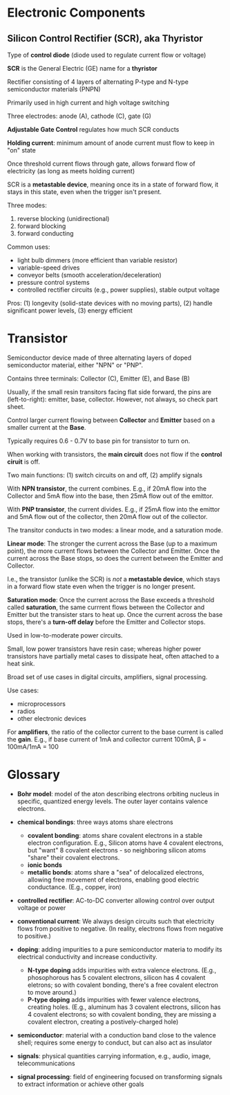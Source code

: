 # Electronic Components

## Silicon Control Rectifier (SCR), aka Thyristor

Type of **control diode** (diode used to regulate current flow or voltage)

**SCR** is the General Electric (GE) name for a **thyristor**

Rectifier consisting of 4 layers of alternating P-type and N-type semiconductor materials (PNPN)

Primarily used in high current and high voltage switching

Three electrodes: anode (A), cathode (C), gate  (G)

**Adjustable Gate Control** regulates how much SCR conducts

**Holding current**: minimum amount of anode current must flow to keep in "on" state

Once threshold current flows through gate, allows forward flow of electricity (as long as meets holding current)

SCR is a **metastable device**, meaning once its in a state of forward flow, it stays in this state, even when the trigger isn't present.

Three modes: 
1. reverse blocking (unidirectional)
2. forward blocking
3. forward conducting

Common uses: 
* light bulb dimmers (more efficient than variable resistor)
* variable-speed drives
* conveyor belts (smooth acceleration/deceleration)
* pressure control systems
* controlled rectifier circuits (e.g., power supplies), stable output voltage

Pros: (1) longevity (solid-state devices with no moving parts), (2) handle significant power levels, (3) energy efficient

# Transistor

Semiconductor device made of three alternating layers of doped semiconductor material, either "NPN" or "PNP".

Contains three terminals: Collector (C), Emitter (E), and Base (B)

Usually, if the small resin transitors facing flat side forward, the pins are (left-to-right): emitter, base, collector. However, not always, so check part sheet.

Control larger current flowing between **Collector** and **Emitter** based on a smaller current at the **Base**. 

Typically requires 0.6 - 0.7V to base pin for transistor to turn on.

When working with transistors, the **main circuit** does not flow if the **control ciruit** is off.

Two main functions: (1) switch circuits on and off, (2) amplify signals

With **NPN transistor**, the current combines. E.g., if 20mA flow into the Collector and 5mA flow into the base, then 25mA flow out of the emittor.

With **PNP transistor**, the current divides. E.g., if 25mA flow into the emittor and 5mA flow out of the collector, then 20mA flow out of the collector.

The transitor conducts in two modes: a linear mode, and a saturation mode.

**Linear mode**: The stronger the current across the Base (up to a maximum point), the more current flows between the Collector and Emitter. Once the current across the Base stops, so does the current between the Emitter and Collector.

I.e., the transistor (unlike the SCR) is *not* a **metastable device**, which stays in a forward flow state even when the trigger is no longer present.

**Saturation mode**: Once the current across the Base exceeds a threshold called **saturation**, the same currrent flows between the Collector and Emitter but the transister stars to heat up. Once the current across the base stops, there's a **turn-off delay** before the Emitter and Collector stops.

Used in low-to-moderate power circuits.

Small, low power transistors have resin case; whereas higher power transistors have partially metal cases to dissipate heat, often attached to a heat sink.

Broad set of use cases in digital circuits, amplifiers, signal processing.

Use cases:
* microprocessors
* radios
* other electronic devices

For **amplifiers**, the ratio of the collector current to the base current is called the **gain**. E.g., if base current of 1mA and collector current 100mA, β = 100mA/1mA = 100

# Glossary

* **Bohr model**: model of the aton describing electrons orbiting nucleus in specific, quantized energy levels. The outer layer contains valence electrons.

* **chemical bondings**: three ways atoms share electrons
    - **covalent bonding**: atoms share covalent electrons in a stable electron configuration. E.g., Silicon atoms have 4 covalent electrons, but "want" 8 covalent electrons - so neighboring silicon atoms "share" their covalent electrons. 
    - **ionic bonds**
    - **metallic bonds**: atoms share a "sea" of delocalized electrons, allowing free movement of electrons, enabling good electric conductance. (E.g., copper, iron)

* **controlled rectifier**: AC-to-DC converter allowing control over output voltage or power

* **conventional current**: We always design circuits such that electricity flows from positive to negative. (In reality, electrons flows from negative to positive.)

* **doping**: adding impurities to a pure semiconductor materia to modify its electrical conductivity and increase conductivity. 
    - **N-type doping** adds impurities with extra valence electrons. (E.g., phosophorous has 5 covalent electrons, silicon has 4 covalent eletrons; so with covalent bonding, there's a free covalent electron to move around.)
    - **P-type doping** adds impurities with fewer valence electrons, creating holes. (E.g., aluminum has 3 covalent electrons, silicon has 4 covalent electrons; so with covalent bonding, they are missing a covalent electron, creating a postively-charged hole)

* **semiconductor**: material with a conduction band close to the valence shell; requires some energy to conduct, but can also act as insulator

* **signals**: physical quantities carrying information, e.g., audio, image, telecommunications

* **signal processing**: field of engineering focused on transforming signals to extract information or achieve other goals